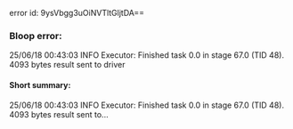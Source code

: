 error id: 9ysVbgg3uOiNVTltGljtDA==
### Bloop error:

25/06/18 00:43:03 INFO Executor: Finished task 0.0 in stage 67.0 (TID 48). 4093 bytes result sent to driver
#### Short summary: 

25/06/18 00:43:03 INFO Executor: Finished task 0.0 in stage 67.0 (TID 48). 4093 bytes result sent to...